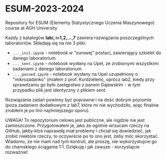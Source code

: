 # ESUM-2023-2024
Repository for ESUM (Elementy Statystycznego Uczenia Maszynowego) course at AGH University

Każdy z katalogów **lab*i*, i=1,2,...,7** zawiera rozwiązania poszczególnych laboratoriów.
Składają się na nie 3 pliki:
- `..._init.ipynb` - notebook w "surowej" postaci, zawierający szkielet do danego laboratorium
- `..._sent.ipynb` - notebook wysłany na Upel, ze zrobionymi wszystkimi zadaniami z danego laboratorium
- `..._passed.ipynb` - notebook wysłany na Upel uzupełniony o "mikrozadanko" (miałem z prof. Kurdzielem), oprócz lab2, kiedy przy sprawdzaniu go było zastępstwo z panem Gajewskim - w tym przypadku plik jest identyczny z plikiem *sent*.

Rozwiązania zadań powinny być poprawne i na dość dobrym poziomie (poza zadaniem dodatkowym z lab7, które mi nie wychodziło, więc finalnie zrobiłem je po linii najmniejszego oporu).

UWAGA! To repozytorium celowo jest publiczne, ale nigdzie nie jest zamieszczone. Przygotowałem je, jako że ogólnie wrzucam rzeczy na GitHub, jakby ktoś naprawdę miał problemy i chciał się dowiedzieć, jak zrobić niektóre rzeczy, to oczywiście po to ono jest, żeby móc skorzystać.
Wiadomo, że nie mam nad tym kontroli, ale proszę, nie wykorzystujcie go do chamskiego ściągania 1:1.
Dziękuję i jak zawsze - korzystajcie rozważnie!
